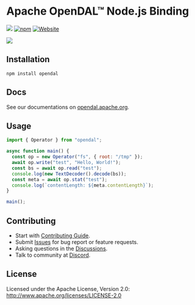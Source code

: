# Apache OpenDAL™ Node.js Binding

![](https://img.shields.io/badge/status-released-blue)
[![npm](https://img.shields.io/npm/v/opendal.svg?logo=npm)](https://www.npmjs.com/package/opendal)
[![Website](https://img.shields.io/badge/opendal-OpenDAL_Website-red?logo=Apache&logoColor=red)](https://opendal.apache.org/docs/nodejs/)

![](https://github.com/apache/incubator-opendal/assets/5351546/87bbf6e5-f19e-449a-b368-3e283016c887)

## Installation

```shell
npm install opendal
```

## Docs

See our documentations on [opendal.apache.org](https://opendal.apache.org/docs/nodejs/).

## Usage

```javascript
import { Operator } from "opendal";

async function main() {
  const op = new Operator("fs", { root: "/tmp" });
  await op.write("test", "Hello, World!");
  const bs = await op.read("test");
  console.log(new TextDecoder().decode(bs));
  const meta = await op.stat("test");
  console.log(`contentLength: ${meta.contentLength}`);
}

main();
```

## Contributing

- Start with [Contributing Guide](CONTRIBUTING.md).
- Submit [Issues](https://github.com/apache/incubator-opendal/issues/new) for bug report or feature requests.
- Asking questions in the [Discussions](https://github.com/apache/incubator-opendal/discussions/new?category=q-a).
- Talk to community at [Discord](https://discord.gg/XQy8yGR2dg).

## License

Licensed under the Apache License, Version 2.0: http://www.apache.org/licenses/LICENSE-2.0
